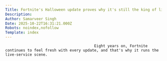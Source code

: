 ```yaml
---
Title: Fortnite's Halloween update proves why it's still the king of live-service games
Description: 
Author: Samarveer Singh
Date: 2025-10-22T16:31:21.000Z
Robots: noindex,nofollow
Template: index
---
```


                                            Eight years on, Fortnite continues to feel fresh with every update, and that's why it runs the live-service scene.
                                        